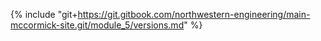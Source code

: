 {% include "git+https://git.gitbook.com/northwestern-engineering/main-mccormick-site.git/module_5/versions.md" %}


